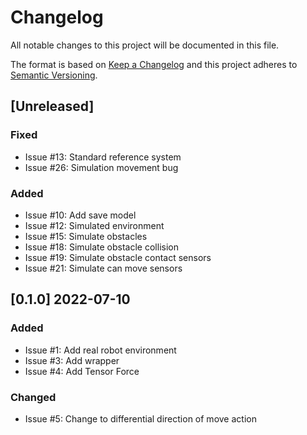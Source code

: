 # Changelog

All notable changes to this project will be documented in this file.

The format is based on [Keep a Changelog](http://keepachangelog.com/en/1.0.0/)
and this project adheres to [Semantic Versioning](http://semver.org/spec/v2.0.0.html).

## [Unreleased]

### Fixed

- Issue #13: Standard reference system
- Issue #26: Simulation movement bug

### Added

- Issue #10: Add save model
- Issue #12: Simulated environment
- Issue #15: Simulate obstacles
- Issue #18: Simulate obstacle collision
- Issue #19: Simulate obstacle contact sensors
- Issue #21: Simulate can move sensors

## [0.1.0] 2022-07-10

### Added

- Issue #1: Add real robot environment
- Issue #3: Add wrapper
- Issue #4: Add Tensor Force

### Changed

- Issue #5: Change to differential direction of move action
